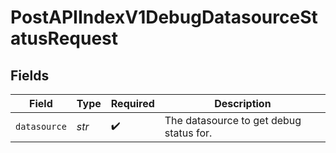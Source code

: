 # PostAPIIndexV1DebugDatasourceStatusRequest


## Fields

| Field                                   | Type                                    | Required                                | Description                             |
| --------------------------------------- | --------------------------------------- | --------------------------------------- | --------------------------------------- |
| `datasource`                            | *str*                                   | :heavy_check_mark:                      | The datasource to get debug status for. |